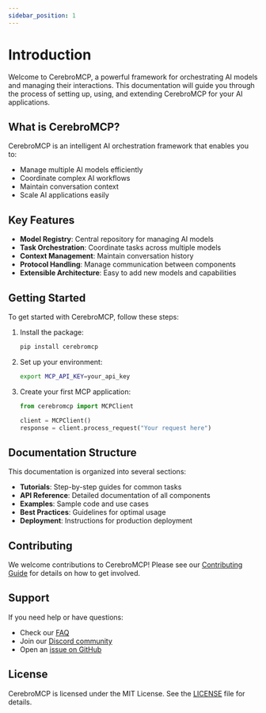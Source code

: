 ```yaml
---
sidebar_position: 1
---
```


# Introduction

Welcome to CerebroMCP, a powerful framework for orchestrating AI models and managing their interactions. This documentation will guide you through the process of setting up, using, and extending CerebroMCP for your AI applications.

## What is CerebroMCP?

CerebroMCP is an intelligent AI orchestration framework that enables you to:

- Manage multiple AI models efficiently
- Coordinate complex AI workflows
- Maintain conversation context
- Scale AI applications easily

## Key Features

- **Model Registry**: Central repository for managing AI models
- **Task Orchestration**: Coordinate tasks across multiple models
- **Context Management**: Maintain conversation history
- **Protocol Handling**: Manage communication between components
- **Extensible Architecture**: Easy to add new models and capabilities

## Getting Started

To get started with CerebroMCP, follow these steps:

1. Install the package:
   ```bash
   pip install cerebromcp
   ```

2. Set up your environment:
   ```bash
   export MCP_API_KEY=your_api_key
   ```

3. Create your first MCP application:
   ```python
   from cerebromcp import MCPClient

   client = MCPClient()
   response = client.process_request("Your request here")
   ```

## Documentation Structure

This documentation is organized into several sections:

- **Tutorials**: Step-by-step guides for common tasks
- **API Reference**: Detailed documentation of all components
- **Examples**: Sample code and use cases
- **Best Practices**: Guidelines for optimal usage
- **Deployment**: Instructions for production deployment

## Contributing

We welcome contributions to CerebroMCP! Please see our [Contributing Guide](../contributing) for details on how to get involved.

## Support

If you need help or have questions:

- Check our [FAQ](../faq)
- Join our [Discord community](https://discord.gg/cerebromcp)
- Open an [issue on GitHub](https://github.com/yourusername/CerebroMCP/issues)

## License

CerebroMCP is licensed under the MIT License. See the [LICENSE](../license) file for details.
